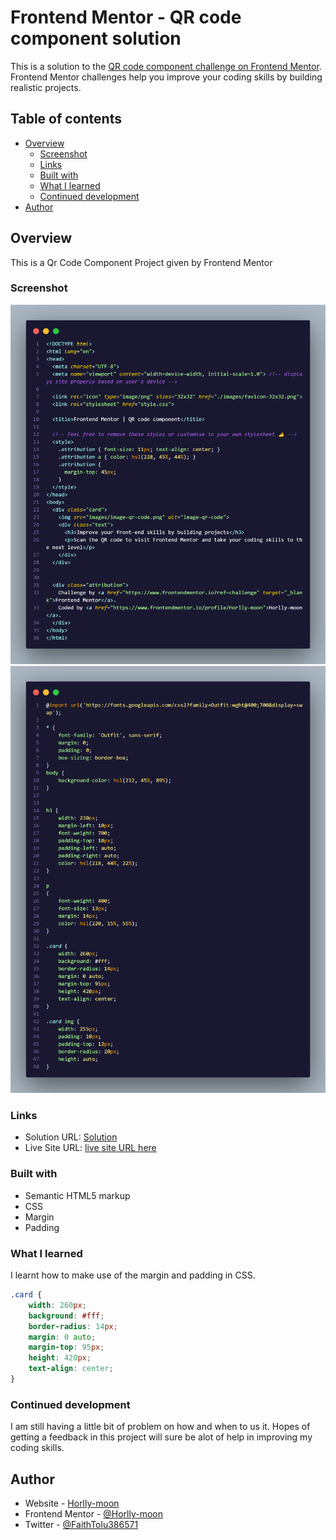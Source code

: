 # Frontend Mentor - QR code component solution

This is a solution to the [QR code component challenge on Frontend Mentor](https://www.frontendmentor.io/challenges/qr-code-component-iux_sIO_H). Frontend Mentor challenges help you improve your coding skills by building realistic projects. 

## Table of contents

- [Overview](#overview)
  - [Screenshot](#screenshot)
  - [Links](#links)
  - [Built with](#built-with)
  - [What I learned](#what-i-learned)
  - [Continued development](#continued-development)
- [Author](#author)


## Overview
This is a Qr Code Component Project given by Frontend Mentor

### Screenshot

![](./code1.png)
![](./code.png)


### Links

- Solution URL: [Solution](https://github.com/Horlly-moon/qr-code-component.git)
- Live Site URL: [live site URL here](https://horlly-moon.github.io/Qr-code-component-main.github.io/)


### Built with

- Semantic HTML5 markup
- CSS
- Margin
- Padding


### What I learned
I learnt how to make use of the margin and padding in CSS.

```css
.card {
    width: 260px;
    background: #fff;
    border-radius: 14px;
    margin: 0 auto;
    margin-top: 95px;
    height: 420px;
    text-align: center;
}
```

### Continued development

I am still having a little bit of problem on how and when to us it. Hopes of getting a feedback in this project will sure be alot of help in improving my coding skills.


## Author

- Website - [Horlly-moon](https://horlly-moon.github.io/Qr-code-component-main.github.io/)
- Frontend Mentor - [@Horlly-moon](https://www.frontendmentor.io/profile/Horlly-moon)
- Twitter - [@FaithTolu386571](https://www.twitter.com/FaithTolu386571)

